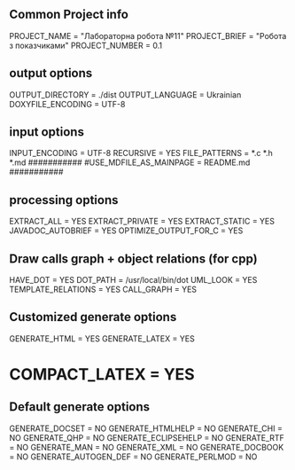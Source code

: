 ## Common Project info
PROJECT_NAME = "Лабораторна робота №11"
PROJECT_BRIEF = "Робота з показчиками"
PROJECT_NUMBER = 0.1

## output options
OUTPUT_DIRECTORY = ./dist
OUTPUT_LANGUAGE = Ukrainian
DOXYFILE_ENCODING = UTF-8

## input options
INPUT_ENCODING = UTF-8
RECURSIVE = YES
FILE_PATTERNS = *.c *.h *.md
###########
#USE_MDFILE_AS_MAINPAGE = README.md
###########



## processing options
EXTRACT_ALL = YES
EXTRACT_PRIVATE = YES
EXTRACT_STATIC = YES
JAVADOC_AUTOBRIEF = YES
OPTIMIZE_OUTPUT_FOR_C = YES

## Draw calls graph + object relations (for cpp)
HAVE_DOT = YES
DOT_PATH = /usr/local/bin/dot
UML_LOOK = YES
TEMPLATE_RELATIONS = YES
CALL_GRAPH = YES

## Customized generate options
GENERATE_HTML = YES
GENERATE_LATEX = YES
# COMPACT_LATEX = YES

## Default generate options
GENERATE_DOCSET = NO
GENERATE_HTMLHELP = NO
GENERATE_CHI = NO
GENERATE_QHP = NO
GENERATE_ECLIPSEHELP = NO
GENERATE_RTF = NO
GENERATE_MAN = NO
GENERATE_XML = NO
GENERATE_DOCBOOK = NO
GENERATE_AUTOGEN_DEF = NO
GENERATE_PERLMOD = NO